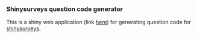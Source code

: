 ### Shinysurveys question code generator

This is a shiny web application (link [here](https://fenditsim.github.io/shinysurveys-question-code-generator/)) for generating question code for [shinysurveys](https://shinysurveys.jdtrat.com/index.html).
